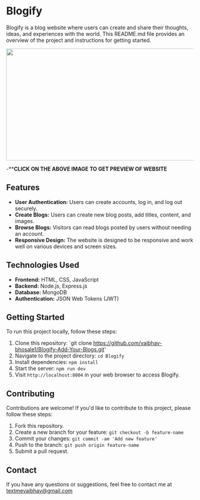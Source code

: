# Blogify

Blogify is a blog website where users can create and share their thoughts, ideas, and experiences with the world. This README.md file provides an overview of the project and instructions for getting started.


[<img src="https://img.youtube.com/vi/sUqSEC3822k/hqdefault.jpg" width="600" height="300"
/>](https://youtu.be/sUqSEC3822k)


-****CLICK ON THE ABOVE IMAGE TO GET PREVIEW OF WEBSITE**

## Features

- **User Authentication:** Users can create accounts, log in, and log out securely.
- **Create Blogs:** Users can create new blog posts, add titles, content, and images.
- **Browse Blogs:** Visitors can read blogs posted by users without needing an account.
- **Responsive Design:** The website is designed to be responsive and work well on various devices and screen sizes.

## Technologies Used

- **Frontend:** HTML, CSS, JavaScript
- **Backend:** Node.js, Express.js
- **Database:** MongoDB
- **Authentication:** JSON Web Tokens (JWT)

## Getting Started

To run this project locally, follow these steps:

1. Clone this repository: `git clone https://github.com/vaibhav-bhosale1/Blogify-Add-Your-Blogs.git'
2. Navigate to the project directory: `cd Blogify`
3. Install dependencies: `npm install`
4. Start the server: `npm run dev`
5. Visit `http://localhost:8004` in your web browser to access Blogify.

## Contributing

Contributions are welcome! If you'd like to contribute to this project, please follow these steps:

1. Fork this repository.
2. Create a new branch for your feature: `git checkout -b feature-name`
3. Commit your changes: `git commit -am 'Add new feature'`
4. Push to the branch: `git push origin feature-name`
5. Submit a pull request.

## Contact

If you have any questions or suggestions, feel free to contact me at textmevaibhav@gmail.com
